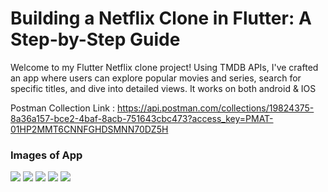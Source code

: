 # Building a Netflix Clone in Flutter: A Step-by-Step Guide

Welcome to my Flutter Netflix clone project! Using TMDB APIs, I've crafted an app where users can explore popular movies and series, search for specific titles, and dive into detailed views. It works on both android & IOS

Postman Collection Link : https://api.postman.com/collections/19824375-8a36a157-bce2-4baf-8acb-751643cbc473?access_key=PMAT-01HP2MMT6CNNFGHDSMNN70DZ5H

### Images of App

<img src="https://github.com/user-attachments/assets/9c1cde85-da82-4407-a30d-71990f613e43.png">

<img src="https://github.com/user-attachments/assets/c42de20e-0137-46db-b8b9-98c2b6a14a8a.png">

<img src="https://github.com/user-attachments/assets/88ec2fcb-8233-48c0-b121-1c7876610501.png">

<img src="https://github.com/user-attachments/assets/da906bc2-01be-496e-aefa-0fc5b0ee48fc.png">

<img src="https://github.com/user-attachments/assets/32efe7ba-c501-4e61-abf9-93501a4598f1.png">
